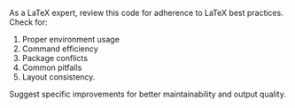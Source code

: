 As a LaTeX expert, review this code for adherence to LaTeX best practices.  
Check for:

1. Proper environment usage
2. Command efficiency
3. Package conflicts
4. Common pitfalls
5. Layout consistency.

Suggest specific improvements for better maintainability and output quality.
